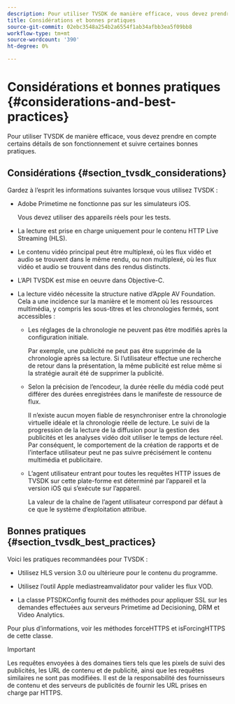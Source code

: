 ```yaml
---
description: Pour utiliser TVSDK de manière efficace, vous devez prendre en compte certains détails de son fonctionnement et suivre certaines bonnes pratiques.
title: Considérations et bonnes pratiques
source-git-commit: 02ebc3548a254b2a6554f1ab34afbb3ea5f09bb8
workflow-type: tm+mt
source-wordcount: '390'
ht-degree: 0%

---
```


# Considérations et bonnes pratiques {#considerations-and-best-practices}

Pour utiliser TVSDK de manière efficace, vous devez prendre en compte certains détails de son fonctionnement et suivre certaines bonnes pratiques.

## Considérations {#section_tvsdk_considerations}

Gardez à l’esprit les informations suivantes lorsque vous utilisez TVSDK :

* Adobe Primetime ne fonctionne pas sur les simulateurs iOS.

  Vous devez utiliser des appareils réels pour les tests.

* La lecture est prise en charge uniquement pour le contenu HTTP Live Streaming (HLS).

* Le contenu vidéo principal peut être multiplexé, où les flux vidéo et audio se trouvent dans le même rendu, ou non multiplexé, où les flux vidéo et audio se trouvent dans des rendus distincts.

* L’API TVSDK est mise en oeuvre dans Objective-C.

* La lecture vidéo nécessite la structure native d’Apple AV Foundation. Cela a une incidence sur la manière et le moment où les ressources multimédia, y compris les sous-titres et les chronologies fermés, sont accessibles :

   * Les réglages de la chronologie ne peuvent pas être modifiés après la configuration initiale.

     Par exemple, une publicité ne peut pas être supprimée de la chronologie après sa lecture. Si l’utilisateur effectue une recherche de retour dans la présentation, la même publicité est relue même si la stratégie aurait été de supprimer la publicité.

   * Selon la précision de l’encodeur, la durée réelle du média codé peut différer des durées enregistrées dans le manifeste de ressource de flux.

     Il n’existe aucun moyen fiable de resynchroniser entre la chronologie virtuelle idéale et la chronologie réelle de lecture. Le suivi de la progression de la lecture de la diffusion pour la gestion des publicités et les analyses vidéo doit utiliser le temps de lecture réel. Par conséquent, le comportement de la création de rapports et de l’interface utilisateur peut ne pas suivre précisément le contenu multimédia et publicitaire.

   * L’agent utilisateur entrant pour toutes les requêtes HTTP issues de TVSDK sur cette plate-forme est déterminé par l’appareil et la version iOS qui s’exécute sur l’appareil.

     La valeur de la chaîne de l’agent utilisateur correspond par défaut à ce que le système d’exploitation attribue.

## Bonnes pratiques {#section_tvsdk_best_practices}

Voici les pratiques recommandées pour TVSDK :

* Utilisez HLS version 3.0 ou ultérieure pour le contenu du programme.

* Utilisez l’outil Apple mediastreamvalidator pour valider les flux VOD.

* La classe PTSDKConfig fournit des méthodes pour appliquer SSL sur les demandes effectuées aux serveurs Primetime ad Decisioning, DRM et Video Analytics.

Pour plus d’informations, voir les méthodes forceHTTPS et isForcingHTTPS de cette classe.

>[!IMPORTANT]
>
>Les requêtes envoyées à des domaines tiers tels que les pixels de suivi des publicités, les URL de contenu et de publicité, ainsi que les requêtes similaires ne sont pas modifiées. Il est de la responsabilité des fournisseurs de contenu et des serveurs de publicités de fournir les URL prises en charge par HTTPS.
